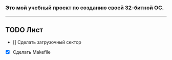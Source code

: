 ### Это мой учебный проект по созданию своей 32-битной ОС. 
---
## TODO Лист
- [] Сделать загрузочный сектор
- [x] Сделать Makefile
